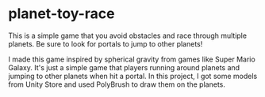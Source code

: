 # planet-toy-race

This is a simple game that you avoid obstacles and race through multiple planets. Be sure to look for portals to jump to other planets!

I made this game inspired by spherical gravity from games like Super Mario Galaxy. It's just a simple game that players running around planets and jumping 
to other planets when hit a portal. In this project, I got some models from Unity Store and used PolyBrush to draw them on the planets.
